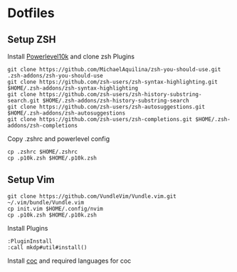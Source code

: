 # Dotfiles

## Setup ZSH

Install [Powerlevel10k](https://github.com/romkatv/powerlevel10k) and clone zsh Plugins

    git clone https://github.com/MichaelAquilina/zsh-you-should-use.git .zsh-addons/zsh-you-should-use
    git clone https://github.com/zsh-users/zsh-syntax-highlighting.git $HOME/.zsh-addons/zsh-syntax-highlighting
    git clone https://github.com/zsh-users/zsh-history-substring-search.git $HOME/.zsh-addons/zsh-history-substring-search
    git clone https://github.com/zsh-users/zsh-autosuggestions.git $HOME/.zsh-addons/zsh-autosuggestions
    git clone https://github.com/zsh-users/zsh-completions.git $HOME/.zsh-addons/zsh-completions

Copy .zshrc and powerlevel config

    cp .zshrc $HOME/.zshrc
    cp .p10k.zsh $HOME/.p10k.zsh


## Setup Vim

    git clone https://github.com/VundleVim/Vundle.vim.git ~/.vim/bundle/Vundle.vim
    cp init.vim $HOME/.config/nvim
    cp .p10k.zsh $HOME/.p10k.zsh

Install Plugins

    :PluginInstall
    :call mkdp#util#install()

Install [coc](https://github.com/neoclide/coc.nvim) and required languages for coc


